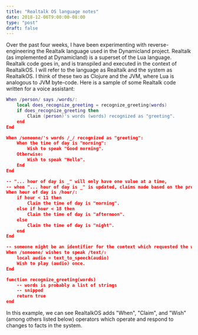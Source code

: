 ```yaml
---
title: "Realtalk OS language notes"
date: 2018-12-06T9:00:00-08:00
type: "post"
draft: false
---
```


Over the past four weeks, I have been experimenting with reverse-engineering the Realtalk language used in the Dynamicland project.
Realtalk (as implemented at Dynamicland) is a superset of the Lua language. Realtalk code goes in, and is transpiled and executed in the context of RealtalkOS. I will refer to the language as Realtalk and the system as RealtalkOS. I think of these two as Clojure and the JVM, where Lua is analogous to JVM byte-code.
Here is a sample of some Realtalk code written for a voice assistant:
```lua
When /person/ says /words/:
	local does_recognize_greeting = recognize_greeting(words)
	if does_recognize_greeting then
		Claim (person)'s words (words) recognized as "greeting".
	end
End

When /someone/'s words /_/ recognized as "greeting":
	When the time of day is "morning":
		Wish to speak "Good morning".
	Otherwise:
		Wish to speak "Hello".
	End
End

-- "... hour of day is _" will only have one value at a time,
-- when "... hour of day is _" is updated, claims made based on the previous value are invalidated, and this block is reevaluated
When hour of day is /hour/:
	if hour < 11 then
		Claim the time of day is "morning".
	else if hour < 18 then
		Claim the time of day is "afternoon".	
	else
		Claim the time of day is "night".	
	end
End

-- someone might be an identifier for the context which requested the wish 
When /someone/ wishes to speak /text/:
	local audio = text_to_speech(audio)
	Wish to play (audio) once.
End

function recognize_greeting(words)
	-- words is probably a list of strings
	-- snipped
	return true
end
```

In this example, we can see RealtalkOS adds "When", "Claim", and "Wish" (among others listed below) operators which operate and respond to changes to facts in the system.


